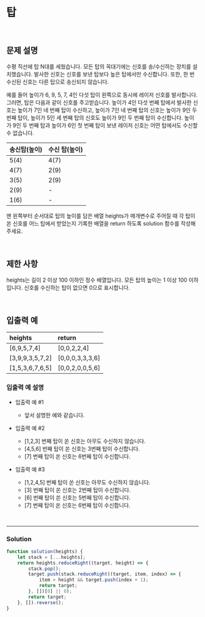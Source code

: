 # 탑

<br/>

## 문제 설명
수평 직선에 탑 N대를 세웠습니다. 모든 탑의 꼭대기에는 신호를 송/수신하는 장치를 설치했습니다. 발사한 신호는 신호를 보낸 탑보다 높은 탑에서만 수신합니다. 또한, 한 번 수신된 신호는 다른 탑으로 송신되지 않습니다.

예를 들어 높이가 6, 9, 5, 7, 4인 다섯 탑이 왼쪽으로 동시에 레이저 신호를 발사합니다. 
그러면, 탑은 다음과 같이 신호를 주고받습니다. 
높이가 4인 다섯 번째 탑에서 발사한 신호는 높이가 7인 네 번째 탑이 수신하고, 높이가 7인 네 번째 탑의 신호는 높이가 9인 두 번째 탑이, 높이가 5인 세 번째 탑의 신호도 높이가 9인 두 번째 탑이 수신합니다. 높이가 9인 두 번째 탑과 높이가 6인 첫 번째 탑이 보낸 레이저 신호는 어떤 탑에서도 수신할 수 없습니다.

| 송신탑(높이) | 수신 탑(높이) |
| :--- | :--- |
| 5(4) | 4(7) |
| 4(7) | 2(9) |
| 3(5) | 2(9) |
| 2(9) | - |
| 1(6) | - |

맨 왼쪽부터 순서대로 탑의 높이를 담은 배열 heights가 매개변수로 주어질 때 각 탑이 쏜 신호를 어느 탑에서 받았는지 기록한 배열을 return 하도록 solution 함수를 작성해주세요.

<br/>

## 제한 사항
heights는 길이 2 이상 100 이하인 정수 배열입니다.
모든 탑의 높이는 1 이상 100 이하입니다.
신호를 수신하는 탑이 없으면 0으로 표시합니다.

<br/>

## 입출력 예

| heights | return |
| :--- | :--- |
| [6,9,5,7,4] | [0,0,2,2,4] |
| [3,9,9,3,5,7,2] | [0,0,0,3,3,3,6] |
| [1,5,3,6,7,6,5] | [0,0,2,0,0,5,6] |

### 입출력 예 설명
- 입출력 예 #1
	- 앞서 설명한 예와 같습니다.

- 입출력 예 #2

	- [1,2,3] 번째 탑이 쏜 신호는 아무도 수신하지 않습니다.
	- [4,5,6] 번째 탑이 쏜 신호는 3번째 탑이 수신합니다.
	- [7] 번째 탑이 쏜 신호는 6번째 탑이 수신합니다.

- 입출력 예 #3

	- [1,2,4,5] 번째 탑이 쏜 신호는 아무도 수신하지 않습니다.
	- [3] 번째 탑이 쏜 신호는 2번째 탑이 수신합니다.
	- [6] 번째 탑이 쏜 신호는 5번째 탑이 수신합니다.
	- [7] 번째 탑이 쏜 신호는 6번째 탑이 수신합니다.

<br/>

---

### Solution
```javascript
function solution(heights) {
    let stack = [...heights];
    return heights.reduceRight((target, height) => {
        stack.pop();
        target.push(stack.reduceRight((target, item, index) => {
            item > height && target.push(index + 1); 
            return target;
        }, [])[0] || 0);
        return target;
    }, []).reverse();
}
```
